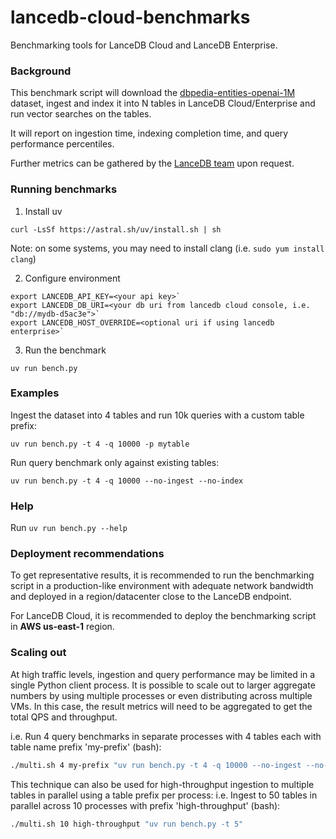 # lancedb-cloud-benchmarks

Benchmarking tools for LanceDB Cloud and LanceDB Enterprise.

### Background 

This benchmark script will download the [dbpedia-entities-openai-1M](https://huggingface.co/datasets/KShivendu/dbpedia-entities-openai-1M) dataset,
ingest and index it into N tables in LanceDB Cloud/Enterprise and run vector searches on the tables.

It will report on ingestion time, indexing completion time, and query performance percentiles. 

Further metrics can be gathered by the [LanceDB team](mailto:contact@lancedb.com) upon request.


### Running benchmarks

1. Install uv

`curl -LsSf https://astral.sh/uv/install.sh | sh`

Note: on some systems, you may need to install clang (i.e. `sudo yum install clang`)

2. Configure environment
```
export LANCEDB_API_KEY=<your api key>`
export LANCEDB_DB_URI=<your db uri from lancedb cloud console, i.e. "db://mydb-d5ac3e">`
export LANCEDB_HOST_OVERRIDE=<optional uri if using lancedb enterprise>`
```

3. Run the benchmark

`uv run bench.py`

### Examples

Ingest the dataset into 4 tables and run 10k queries with a custom table prefix: 

`uv run bench.py -t 4 -q 10000 -p mytable`

Run query benchmark only against existing tables:

`uv run bench.py -t 4 -q 10000 --no-ingest --no-index`


### Help
Run `uv run bench.py --help`

### Deployment recommendations

To get representative results, it is recommended to run the benchmarking script in a production-like environment with adequate network bandwidth and deployed in a region/datacenter close to the LanceDB endpoint.

For LanceDB Cloud, it is recommended to deploy the benchmarking script in **AWS us-east-1** region.

### Scaling out

At high traffic levels, ingestion and query performance may be limited in a single Python client process. It is possible to scale out
to larger aggregate numbers by using multiple processes or even distributing across multiple VMs. In this case, the result metrics will need to be aggregated
to get the total QPS and throughput.

i.e. Run 4 query benchmarks in separate processes with 4 tables each with table name prefix 'my-prefix' (bash):
```bash
./multi.sh 4 my-prefix "uv run bench.py -t 4 -q 10000 --no-ingest --no-index"
```

This technique can also be used for high-throughput ingestion to multiple tables in parallel using a table prefix per process:
i.e. Ingest to 50 tables in parallel across 10 processes with prefix 'high-throughput' (bash):
```bash
./multi.sh 10 high-throughput "uv run bench.py -t 5"
```
